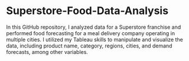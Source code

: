 # Superstore-Food-Data-Analysis
In this GitHub repository, I analyzed data for a Superstore franchise and performed food forecasting for a meal delivery company operating in multiple cities. I utilized my Tableau skills to manipulate and visualize the data, including product name, category, regions, cities, and demand forecasts, among other variables.
